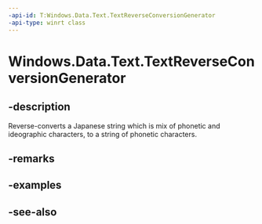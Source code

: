 ----api-id: T:Windows.Data.Text.TextReverseConversionGenerator
-api-type: winrt class
---<!-- Class syntax.public class TextReverseConversionGenerator : Windows.Data.Text.ITextReverseConversionGenerator, Windows.Data.Text.ITextReverseConversionGenerator2--># Windows.Data.Text.TextReverseConversionGenerator## -descriptionReverse-converts a Japanese string which is mix of phonetic and ideographic characters, to a string of phonetic characters.## -remarks## -examples## -see-also